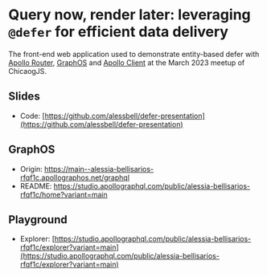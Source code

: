 # Query now, render later: leveraging `@defer` for efficient data delivery

The front-end web application used to demonstrate entity-based defer with [Apollo Router](https://www.apollographql.com/docs/router/), [GraphOS](https://www.apollographql.com/docs/graphos/) and [Apollo Client](https://www.apollographql.com/docs/react) at the March 2023 meetup of ChicaogJS.

## Slides

- Code: [https://github.com/alessbell/defer-presentation](https://github.com/alessbell/defer-presentation)

## GraphOS

- Origin: https://main--alessia-bellisarios-rfqf1c.apollographos.net/graphql
- README: https://studio.apollographql.com/public/alessia-bellisarios-rfqf1c/home?variant=main

## Playground

- Explorer: [https://studio.apollographql.com/public/alessia-bellisarios-rfqf1c/explorer?variant=main](https://studio.apollographql.com/public/alessia-bellisarios-rfqf1c/explorer?variant=main)
